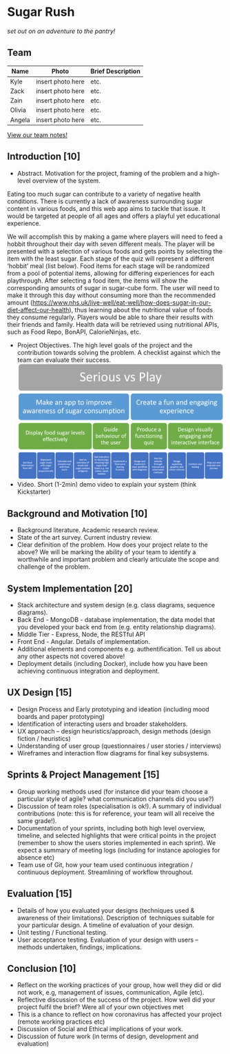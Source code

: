 # Sugar Rush

*set out on an adventure to the pantry!*

## Team

| **Name** | **Photo** | **Brief Description** |
| ----------- | ----------- | ----------- |
| Kyle  | insert photo here | etc. |
| Zack | insert photo here | etc. |
| Zain | insert photo here | etc. |
| Olivia | insert photo here | etc. |
| Angela | insert photo here | etc. |

 [View our team notes!](https://1drv.ms/u/s!ArK70JvM660kiJU316Riv8bJ639P4A)

## Introduction [10]

- Abstract. Motivation for the project, framing of the problem and a high-level overview of the system.  

Eating too much sugar can contribute to a variety of negative health conditions. There is currently a lack of awareness surrounding sugar content in various foods, and this web app aims to tackle that issue. It would be targeted at people of all ages and offers a playful yet educational experience. 

We will accomplish this by making a game where players will need to feed a hobbit throughout their day with seven different meals. The player will be presented with a selection of various foods and gets points by selecting the item with the least sugar. Each stage of the quiz will represent a different ‘hobbit’ meal (list below). Food items for each stage will be randomized from a pool of potential items, allowing for differing experiences for each playthrough. After selecting a food item, the items will show the corresponding amounts of sugar in sugar-cube form. The user will need to make it through this day without consuming more than the recommended amount (https://www.nhs.uk/live-well/eat-well/how-does-sugar-in-our-diet-affect-our-health), thus learning about the nutritional value of foods they consume regularly. Players would be able to share their results with their friends and family. Health data will be retrieved using nutritional APIs, such as Food Repo, BonAPI, CalorieNinjas, etc. 

- Project Objectives. The high level goals of the project and the contribution towards solving the problem. A checklist against which the team can evaluate their success.  
![alt text][objectives]
- Video. Short (1-2min) demo video to explain your system (think Kickstarter)

## Background and Motivation [10]

- Background literature. Academic research review.
- State of the art survey. Current industry review.
- Clear definition of the problem. How does your project relate to the above? We will be marking the ability of your team to identify a worthwhile and important problem and clearly articulate the scope and challenge of the problem.

## System Implementation [20]

- Stack architecture and system design (e.g. class diagrams, sequence diagrams).  
- Back End - MongoDB - database implementation, the data model that you developed your back end from (e.g. entity relationship diagrams).  
- Middle Tier - Express, Node, the RESTful API
- Front End - Angular. Details of implementation.
- Additional elements and components e.g. authentification. Tell us about any other aspects not covered above!
- Deployment details (including Docker), include how you have been achieving continuous integration and deployment.

## UX Design [15]

- Design Process and Early prototyping and ideation (including mood boards and paper prototyping)
- Identification of interacting users and broader stakeholders.
- UX approach – design heuristics/approach, design methods (design fiction / heuristics)
- Understanding of user group (questionnaires / user stories / interviews)  
- Wireframes and interaction flow diagrams for final key subsystems.

## Sprints & Project Management [15]

- Group working methods used (for instance did your team choose a particular style of agile? what communication channels did you use?)
- Discussion of team roles (specialisation is ok!). A summary of individual contributions (note: this is for reference, your team will all receive the same grade!).
- Documentation of your sprints, including both high level overview, timeline, and selected highlights that were critical points in the project (remember to show the users stories implemented in each sprint). We expect a summary of meeting logs (including for instance apologies for absence etc)
-  Team use of Git, how your team used continuous integration / continuous deployment. Streamlining of workflow throughout.

## Evaluation [15]

-  Details of how you evaluated your designs (techniques used & awareness of their limitations). Description of  techniques suitable for your particular design. A timeline of evaluation of your design. 
-  Unit testing / Functional testing.
-  User acceptance testing. Evaluation of your design with users – methods undertaken, findings, implications.

## Conclusion [10]

- Reflect on the working practices of your group, how well they did or did not work, e.g, management of issues, communication, Agile (etc).
- Reflective discussion of the success of the project. How well did your project fulfil the brief? Were all of your own objectives met
- This is a chance to reflect on how coronavirus has affected your project (remote working practices etc)
- Discussion of Social and Ethical implications of your work.
- Discussion of future work (in terms of design, development and evaluation)

[objectives]: https://github.com/kesteckb/COMSM-SEGP/blob/589a88fab268159178cd2475934a3c967123bc37/image.png
